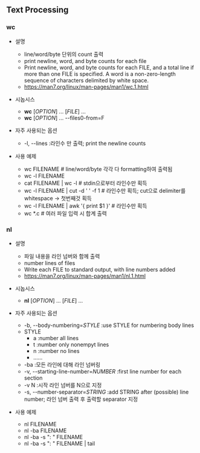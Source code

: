 ## Text Processing

### wc
* 설명
    - line/word/byte 단위의 count 출력
    - print newline, word, and byte counts for each file
    - Print newline, word, and byte counts for each FILE, and a total line if more than one FILE is specified.  A word is a non-zero-length sequence of characters delimited by white space.
    - https://man7.org/linux/man-pages/man1/wc.1.html

* 시놉시스
    - **wc** [*OPTION*] ... [*FILE*] ...
    - **wc** [*OPTION*] ... --files0-from=F

* 자주 사용되는 옵션
    - -l, --lines   :라인수 만 출력; print the newline counts

* 사용 예제
    - wc FILENAME   # line/word/byte 각각 다 formatting하여 출력됨
    - wc -l FILENAME
    - cat FILENAME | wc -l  # stdin으로부터 라인수만 획득
    - wc -l FILENAME | cut -d ' ' -f 1 # 라인수만 획득; cut으로 delimiter를 whitespace -> 첫번째것 획득
    - wc -l FILENAME | awk '{ print $1 }'   # 라인수만 획득
    - wc *.c # 여러 파일 입력 시 합계 출력

### nl
* 설명
    - 파일 내용을 라인 넘버와 함께 출력
    - number lines of files
    - Write each FILE to standard output, with line numbers added
    - https://man7.org/linux/man-pages/man1/nl.1.html

* 시놉시스
    - **nl** [*OPTION*] ... [*FILE*] ...

* 자주 사용되는 옵션
    - -b, --body-numbering=*STYLE*  :use STYLE for numbering body lines
    - STYLE
        + a     :number all lines
        + t     :number only nonempyt lines
        + n     :number no lines
        + ......
    - -ba   :모든 라인에 대해 라인 넘버링
    - -v, --starting-line-number=*NUMBER*   :first line number for each section
    - -v N :시작 라인 넘버를 N으로 지정
    - -s, --number-separator=*STRING*   :add STRING after (possible) line number; 라인 넘버 출력 후 출력할 separator 지정

* 사용 예제
    - nl FILENAME
    - nl -ba FILENAME
    - nl -ba -s ":    " FILENAME
    - nl -ba -s ":    " FILENAME | tail
